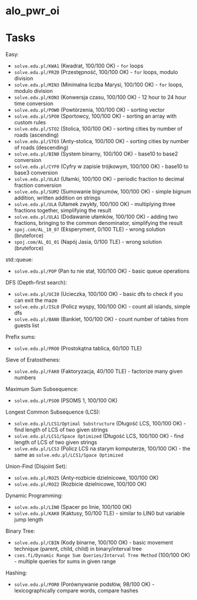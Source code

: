 # alo_pwr_oi

# Tasks
Easy:
* `solve.edu.pl/KWA1` (Kwadrat, 100/100 OK) - `for` loops
* `solve.edu.pl/PRZ0` (Przestępność, 100/100 OK) - `for` loops, modulo division
* `solve.edu.pl/MIN3` (Minimalna liczba Marysi, 100/100 OK) - `for` loops, modulo division
* `solve.edu.pl/KON3` (Konwersja czasu, 100/100 OK) - 12 hour to 24 hour time conversion
* `solve.edu.pl/POW0` (Powtórzenia, 100/100 OK) - sorting vector
* `solve.edu.pl/SPO0` (Sportowcy, 100/100 OK) - sorting an array with custom rules
* `solve.edu.pl/STO2` (Stolica, 100/100 OK) - sorting cities by number of roads (ascending)
* `solve.edu.pl/STO3` (Anty-stolica, 100/100 OK) - sorting cities by number of roads (descending)
* `solve.edu.pl/BIN0` (System binarny, 100/100 OK) - base10 to base2 conversion
* `solve.edu.pl/CYF0` (Cyfry w zapisie trójkowym, 100/100 OK) - base10 to base3 conversion
* `solve.edu.pl/ULA3` (Ułamki, 100/100 OK) - periodic fraction to decimal fraction conversion
* `solve.edu.pl/SUM2` (Sumowanie bignumów, 100/100 OK) - simple bignum addition, written addition on strings
* `solve.edu.pl/ULA` (Ułamek zwykły, 100/100 OK) - multiplying three fractions together, simplifying the result
* `solve.edu.pl/ULA1` (Dodawanie ułamków, 100/100 OK) - adding two fractions, bringing to the common denominator, simplifying the result
* `spoj.com/AL_10_07` (Eksperyment, 0/100 TLE) - wrong solution (bruteforce)
* `spoj.com/AL_01_01` (Napój Jasia, 0/100 TLE) - wrong solution (bruteforce)

std::queue:
* `solve.edu.pl/POP` (Pan tu nie stał, 100/100 OK) - basic queue operations

DFS (Depth-first search):
* `solve.edu.pl/UCI0` (Ucieczka, 100/100 OK) - basic dfs to check if you can exit the maze
* `solve.edu.pl/ISL0` (Policz wyspy, 100/100 OK) - count all islands, simple dfs
* `solve.edu.pl/BAN0` (Bankiet, 100/100 OK) - count number of tables from guests list

Prefix sums:
* `solve.edu.pl/PRO0` (Prostokątna tablica, 60/100 TLE)

Sieve of Eratosthenes:
* `solve.edu.pl/FAK0` (Faktoryzacja, 40/100 TLE) - factorize many given numbers

Maximum Sum Subsequence:
* `solve.edu.pl/PSO0` (PSOMS 1, 100/100 OK)

Longest Common Subsequence (LCS):
* `solve.edu.pl/LCS1/Optimal Substructure` (Długość LCS, 100/100 OK) - find length of LCS of two given strings
* `solve.edu.pl/LCS1/Space Optimized` (Długość LCS, 100/100 OK) - find length of LCS of two given strings
* `solve.edu.pl/LCS3` (Policz LCS na starym komputerze, 100/100 OK) - the same as `solve.edu.pl/LCS1/Space Optimized`

Union-Find (Disjoint Set):
* `solve.edu.pl/ROZ5` (Anty-rozbicie dzielnicowe, 100/100 OK)
* `solve.edu.pl/ROZ2` (Rozbicie dzielnicowe, 100/100 OK)

Dynamic Programming:
* `solve.edu.pl/LIN0` (Spacer po linie, 100/100 OK)
* `solve.edu.pl/KAK0` (Kaktusy, 50/100 TLE) - similar to LIN0 but variable jump length

Binary Tree:
* `solve.edu.pl/CBIN` (Kody binarne, 100/100 OK) - basic movement technique (parent, child, child) in binary/interval tree
* `cses.fi/Dynamic Range Sum Queries/Interval Tree Method` (100/100 OK) - multiple queries for sums in given range

Hashing:
* `solve.edu.pl/POR0` (Porównywanie podsłów, 98/100 OK) - lexicographically compare words, compare hashes